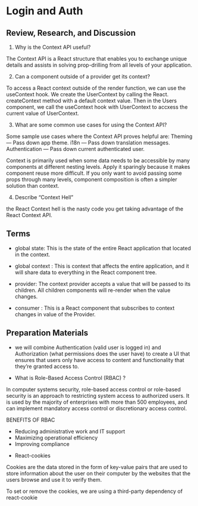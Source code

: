 # Login  and Auth 

## Review, Research, and Discussion 

1. Why is the Context API useful?

The Context API is a React structure that enables you to exchange unique details and assists in solving prop-drilling from all levels of your application.

2. Can a component outside of a provider get its context?

To access a React context outside of the render function, we can use the useContext hook. We create the UserContext by calling the React. createContext method with a default context value. Then in the Users component, we call the useContext hook with UserContext to accxess the current value of UserContext.

3. What are some common use cases for using the Context API?

Some sample use cases where the Context API proves helpful are: Theming — Pass down app theme. i18n — Pass down translation messages. Authentication — Pass down current authenticated user.

Context is primarily used when some data needs to be accessible by many components at different nesting levels. Apply it sparingly because it makes component reuse more difficult. If you only want to avoid passing some props through many levels, component composition is often a simpler solution than context.

4. Describe “Context Hell”

the React Context hell is the nasty code you get taking advantage of the React Context API.

## Terms 

* global state:
This is the state of the entire React application that located in the context.

* global context :
This is context that affects the entire application, and it will share data to everything in the React component tree.

* provider:
The context provider accepts a value that will be passed to its children. All children components will re-render when the value changes.

* consumer :
This is a React component that subscribes to context changes in value of the Provider.

## Preparation Materials 

* we will combine Authentication (valid user is logged in) and Authorization (what permissions does the user have) to create a UI that ensures that users only have access to content and functionality that they’re granted access to.

* What is Role-Based Access Control (RBAC) ?

In computer systems security, role-based access control or role-based security is an approach to restricting system access to authorized users. It is used by the majority of enterprises with more than 500 employees, and can implement mandatory access control or discretionary access control.

BENEFITS OF RBAC

  - Reducing administrative work and IT support
  - Maximizing operational efficiency
  - Improving compliance


* React-cookies

Cookies are the data stored in the form of key-value pairs that are used to store information about the user on their computer by the websites that the users browse and use it to verify them.

To set or remove the cookies, we are using a third-party dependency of react-cookie
